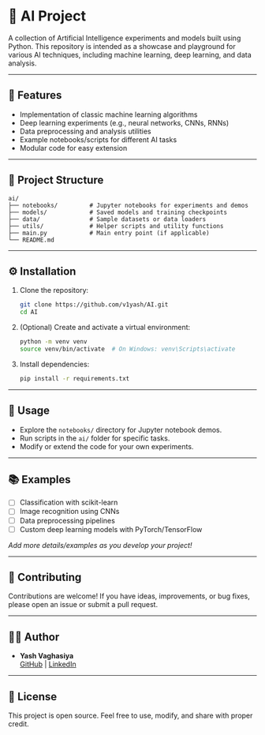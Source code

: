 # 🧠 AI Project

A collection of Artificial Intelligence experiments and models built using Python. This repository is intended as a showcase and playground for various AI techniques, including machine learning, deep learning, and data analysis.

---

## 🚀 Features

- Implementation of classic machine learning algorithms
- Deep learning experiments (e.g., neural networks, CNNs, RNNs)
- Data preprocessing and analysis utilities
- Example notebooks/scripts for different AI tasks
- Modular code for easy extension

---

## 📁 Project Structure

```
ai/
├── notebooks/         # Jupyter notebooks for experiments and demos
├── models/            # Saved models and training checkpoints
├── data/              # Sample datasets or data loaders
├── utils/             # Helper scripts and utility functions
├── main.py            # Main entry point (if applicable)
└── README.md
```

---

## ⚙️ Installation

1. Clone the repository:
    ```bash
    git clone https://github.com/v1yash/AI.git
    cd AI
    ```

2. (Optional) Create and activate a virtual environment:
    ```bash
    python -m venv venv
    source venv/bin/activate  # On Windows: venv\Scripts\activate
    ```

3. Install dependencies:
    ```bash
    pip install -r requirements.txt
    ```

---

## 📝 Usage

- Explore the `notebooks/` directory for Jupyter notebook demos.
- Run scripts in the `ai/` folder for specific tasks.
- Modify or extend the code for your own experiments.

---

## 📚 Examples

- [ ] Classification with scikit-learn
- [ ] Image recognition using CNNs
- [ ] Data preprocessing pipelines
- [ ] Custom deep learning models with PyTorch/TensorFlow

_Add more details/examples as you develop your project!_

---

## 🤝 Contributing

Contributions are welcome! If you have ideas, improvements, or bug fixes, please open an issue or submit a pull request.

---

## 🧑‍💻 Author

- **Yash Vaghasiya**  
  [GitHub](https://github.com/v1yash) | [LinkedIn](https://www.linkedin.com/in/yash-vaghasiya-a458972a9)

---

## 📄 License

This project is open source. Feel free to use, modify, and share with proper credit.
